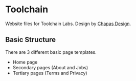 # Toolchain

Website files for Toolchain Labs.
Design by [Chapas Design](http://chapasdesign.com/).

## Basic Structure
There are 3 different basic page templates.

- Home page
- Secondary pages (About and Jobs)
- Tertiary pages (Terms and Privacy)
